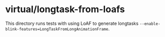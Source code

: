 # virtual/longtask-from-loafs

This directory runs tests with using LoAF to generate longtasks
`--enable-blink-features=LongTaskFromLongAnimationFrame`.

